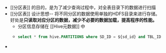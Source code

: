 - [[分区表]] 的目的，是为了减少查询过程中，对全表目录下的数据进行扫描
- [[分区表]] 设计思想-- 将不同分区的数据使用单独的HDFS目录来进行存储。好处是**只读取对应分区的数据，减少不必要的数据加载，提高程序的性能。**
	- 分区信息存储在 [[Hive元数据]] 中
	- ```SQL
	  select * from hive.PARTITIONS where SD_ID = ${sd_id} and TBL_ID = ${table_id}
	  ```
-